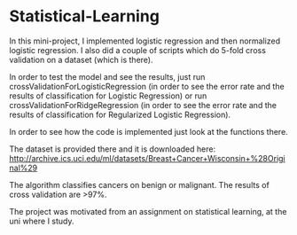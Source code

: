 Statistical-Learning
====================
In this mini-project, I implemented logistic regression and then normalized logistic regression.
I also did a couple of scripts which do 5-fold cross validation on a dataset (which is there).

In order to test the model and see the results, just run crossValidationForLogisticRegression (in order to see the error rate and
the results of classification for Logistic Regression) or run crossValidationForRidgeRegression (in order to see the error rate 
and the results of classification for Regularized Logistic Regression).

In order to see how the code is implemented just look at the functions there.

The dataset is provided there and it is downloaded here: http://archive.ics.uci.edu/ml/datasets/Breast+Cancer+Wisconsin+%28Original%29

The algorithm classifies cancers on benign or malignant. The results of cross validation are >97%.

The project was motivated from an assignment on statistical learning, at the uni where I study.
